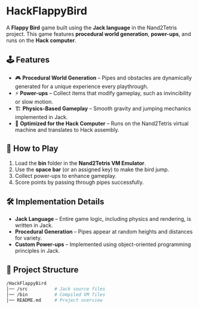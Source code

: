 # HackFlappyBird  

A **Flappy Bird** game built using the **Jack language** in the Nand2Tetris project. This game features **procedural world generation**, **power-ups**, and runs on the **Hack computer**.  

## 🕹️ Features  

- 🎮 **Procedural World Generation** – Pipes and obstacles are dynamically generated for a unique experience every playthrough.  
- ⚡ **Power-ups** – Collect items that modify gameplay, such as invincibility or slow motion.  
- 🏗️ **Physics-Based Gameplay** – Smooth gravity and jumping mechanics implemented in Jack.  
- 💾 **Optimized for the Hack Computer** – Runs on the Nand2Tetris virtual machine and translates to Hack assembly.  

## 🚀 How to Play  

1. Load the **bin** folder in the **Nand2Tetris VM Emulator**.  
2. Use the **space bar** (or an assigned key) to make the bird jump.  
3. Collect power-ups to enhance gameplay.  
4. Score points by passing through pipes successfully.  

## 🛠️ Implementation Details  

- **Jack Language** – Entire game logic, including physics and rendering, is written in Jack.  
- **Procedural Generation** – Pipes appear at random heights and distances for variety.  
- **Custom Power-ups** – Implemented using object-oriented programming principles in Jack.  

## 📂 Project Structure  

```bash
/HackFlappyBird
│── /src          # Jack source files
│── /bin          # Compiled VM files
│── README.md     # Project overview
